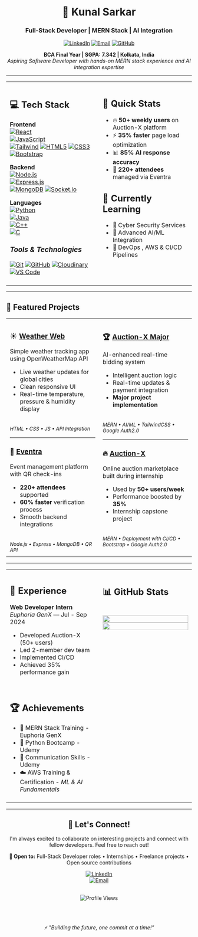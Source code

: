 <div align="center" style="max-width: 1000px; margin: auto;">

# 🚀 Kunal Sarkar  
### Full-Stack Developer | MERN Stack | AI Integration  

[![LinkedIn](https://img.shields.io/badge/LinkedIn-0077B5?style=flat&logo=linkedin)](https://www.linkedin.com/in/kunal-sarkar-592a1230a/)
[![Email](https://img.shields.io/badge/Email-D14836?style=flat&logo=gmail)](mailto:kunalsarkar6290@gmail.com)
[![GitHub](https://img.shields.io/github/followers/kunalsarkar-bit?label=Follow&style=flat&logo=github)](https://github.com/kunalsarkar-bit)

**BCA Final Year | SGPA: 7.342 | Kolkata, India**  
*Aspiring Software Developer with hands-on MERN stack experience and AI integration expertise*

</div>

---

<table align="center" style="table-layout: fixed; width: 100%; max-width: 1000px;">
<tr>
<td style="width: 50%; vertical-align: top; padding: 10px;">

## 💻 Tech Stack

**Frontend**  
[![React](https://img.shields.io/badge/React-61DAFB?style=flat&logo=react&logoColor=black)](https://react.dev/)  
[![JavaScript](https://img.shields.io/badge/JavaScript-F7DF1E?style=flat&logo=javascript&logoColor=black)](https://developer.mozilla.org/en-US/docs/Web/JavaScript)  
[![Tailwind](https://img.shields.io/badge/TailwindCSS-38B2AC?style=flat&logo=tailwind-css&logoColor=white)](https://tailwindcss.com/)
[![HTML5](https://img.shields.io/badge/HTML5-E34F26?style=flat&logo=html5&logoColor=white)](https://developer.mozilla.org/en-US/docs/Web/HTML)
[![CSS3](https://img.shields.io/badge/CSS3-1572B6?style=flat&logo=css3&logoColor=white)](https://developer.mozilla.org/en-US/docs/Web/CSS)
[![Bootstrap](https://img.shields.io/badge/Bootstrap-563D7C?style=flat&logo=bootstrap&logoColor=white)](https://getbootstrap.com/)

**Backend**  
[![Node.js](https://img.shields.io/badge/Node.js-43853D?style=flat&logo=node.js)](https://nodejs.org/)  
[![Express.js](https://img.shields.io/badge/Express.js-000000?style=flat&logo=express)](https://expressjs.com/)  
[![MongoDB](https://img.shields.io/badge/MongoDB-4EA94B?style=flat&logo=mongodb)](https://www.mongodb.com/docs/)
[![Socket.io](https://img.shields.io/badge/Socket.io-black?style=flat&logo=socket.io&badgeColor=010101)](https://socket.io/)

**Languages**  
[![Python](https://img.shields.io/badge/Python-3776AB?style=flat&logo=python&logoColor=white)](https://docs.python.org/)  
[![Java](https://img.shields.io/badge/Java-ED8B00?style=flat&logo=java&logoColor=white)](https://docs.oracle.com/en/java/)  
[![C++](https://img.shields.io/badge/C++-00599C?style=flat&logo=c%2B%2B)](https://en.cppreference.com/w/)  
[![C](https://img.shields.io/badge/C-00599C?style=flat&logo=c&logoColor=white)](https://en.cppreference.com/w/c)

### *Tools & Technologies*
[![Git](https://img.shields.io/badge/Git-F05032?style=flat&logo=git&logoColor=white)](https://git-scm.com/)
[![GitHub](https://img.shields.io/badge/GitHub-100000?style=flat&logo=github&logoColor=white)](https://github.com/)
[![Cloudinary](https://img.shields.io/badge/Cloudinary-3448C5?style=flat&logo=cloudinary&logoColor=white)](https://cloudinary.com/)
[![VS Code](https://img.shields.io/badge/VS_Code-0078D4?style=flat&logo=visual%20studio%20code&logoColor=white)](https://code.visualstudio.com/)

</td>
<td style="width: 50%; vertical-align: top; padding: 10px;">

## 🎯 Quick Stats

- 🔥 **50+ weekly users** on Auction-X platform  
- ⚡ **35% faster** page load optimization  
- 📊 **85% AI response accuracy**  
- 🎫 **220+ attendees** managed via Eventra  

## 🌱 Currently Learning

- 🔐 Cyber Security Services  
- 🤖 Advanced AI/ML Integration  
- 🔧 DevOps , AWS & CI/CD Pipelines  

</td>
</tr>
</table>

---

## 🚀 Featured Projects

<table align="center" style="table-layout: fixed; width: 100%; max-width: 1000px;">
<tr>
<td style="width: 50%; vertical-align: top; padding: 10px;">

### ☀️ [Weather Web](https://github.com/kunalsarkar-bit/weatherwebProject)  
Simple weather tracking app using OpenWeatherMap API  
- Live weather updates for global cities  
- Clean responsive UI  
- Real-time temperature, pressure & humidity display  
<br>
<sub><i>HTML • CSS • JS • API Integration</i></sub>

---

### 🎯 [Eventra](https://github.com/kunalsarkar-bit/Eventra)  
Event management platform with QR check-ins  
- **220+ attendees** supported  
- **60% faster** verification process  
- Smooth backend integrations  
<br>
<sub><i>Node.js • Express • MongoDB • QR API</i></sub>

</td>
<td style="width: 50%; vertical-align: top; padding: 10px;">

### 🏆 [Auction-X Major](https://github.com/kunalsarkar-bit/Auction-X-Major)  
AI-enhanced real-time bidding system  
- Intelligent auction logic  
- Real-time updates & payment integration  
- **Major project implementation**  
<br>
<sub><i>MERN • AI/ML • TailwindCSS • Google Auth2.0</i></sub>

---

### 🔥 [Auction-X](https://github.com/kunalsarkar-bit/Auction-X)  
Online auction marketplace built during internship  
- Used by **50+ users/week**  
- Performance boosted by **35%**  
- Internship capstone project  
<br>
<sub><i>MERN • Deployment with CI/CD • Bootstrap • Google Auth2.0</i></sub>

</td>
</tr>
</table>

---

<table align="center" style="table-layout: fixed; width: 100%; max-width: 1000px;">
<tr>
<td style="width: 50%; vertical-align: top; padding: 10px;">

## 💼 Experience

**Web Developer Intern**  
*Euphoria GenX* — Jul - Sep 2024  
- Developed Auction-X (50+ users)  
- Led 2-member dev team  
- Implemented CI/CD  
- Achieved 35% performance gain  
<br>

## 🏆 Achievements

- 🏅 MERN Stack Training - Euphoria GenX  
- 🐍 Python Bootcamp - Udemy  
- 📢 Communication Skills - Udemy  
- ☁️ AWS Training & Certification - *ML & AI Fundamentals*  

</td>
<td style="width: 50%; vertical-align: top; padding: 10px;">

## 📊 GitHub Stats

<br>

<img src="https://github-readme-stats.vercel.app/api?username=kunalsarkar-bit&show_icons=true&theme=dark&hide_border=true&count_private=true" width="100%" />  
<br>
<img src="https://github-readme-streak-stats.herokuapp.com/?user=kunalsarkar-bit&theme=dark&hide_border=true" width="100%" />  

</td>
</tr>
</table>

---

<div align="center">

## 🤝 Let's Connect!

I'm always excited to collaborate on interesting projects and connect with fellow developers. Feel free to reach out!

**💬 Open to:** Full-Stack Developer roles • Internships • Freelance projects • Open source contributions

[![LinkedIn](https://img.shields.io/badge/LinkedIn-Connect-0077B5?style=for-the-badge&logo=linkedin)](https://www.linkedin.com/in/kunalsarkar-592a1230a/)  
[![Email](https://img.shields.io/badge/Email-Contact-D14836?style=for-the-badge&logo=gmail)](mailto:kunalsarkar6290@gmail.com)  


<br>

<img src="https://komarev.com/ghpvc/?username=kunalsarkar-bit&label=Profile%20Views&color=brightgreen" alt="Profile Views"/>

<br><br>

*⚡ "Building the future, one commit at a time!"*

</div>
